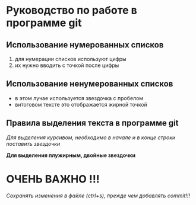 # Руководство по работе в программе git

## Использование нумерованных списков

1. для нумерации списков используют цифры
2. их нужно вводить с точкой после цифры

## Использование ненумерованных списков

* в этом лучае используется звездочка с пробелом
* витоговом тексте это отображается жирной точкой

## Правила выделения текста в программе git

*Для выделения курсивом, необходимо в начале и в конце строки поставить звездочки*

**Для выделения плужирным, двойные звездочки**

# ОЧЕНЬ ВАЖНО !!!

*Сохранять изменения в файле (ctrl+s), прежде чем добавлять commit!!!*








